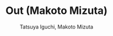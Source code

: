 --- 
slug: "out-makoto-mizuta"
title: "Out (Makoto Mizuta)"
publishdate: "2018-12-12"
src: "https://365manga.net/manga/out-makoto-mizuta"
author: "Tatsuya Iguchi, Makoto Mizuta"
image: "https://data.365manga.net/images/thumbnails/32801-out-makoto-mizuta.jpg"
tags: ["Action","Adult","Adventure","Ecchi","Seinen","Slice of life"]
chapters: ["Vol.9 Chapter 80 ","Vol.9 Chapter 79 ","Vol.9 Chapter 78 ","Vol.9 Chapter 77 ","Vol.9 Chapter 76 ","Vol.9 Chapter 75 ","Vol.9 Chapter 74 ","Vol.8 Chapter 73 ","Vol.8 Chapter 72 ","Vol.8 Chapter 71 ","Vol.8 Chapter 70 ","Vol.8 Chapter 69 ","Vol.8 Chapter 68 ","Vol.8 Chapter 67 ","Vol.8 Chapter 66 ","Vol.8 Chapter 65 ","Vol.7 Chapter 64 ","Vol.7 Chapter 63 ","Vol.7 Chapter 62 ","Vol.7 Chapter 61 ","Vol.7 Chapter 60 ","Vol.7 Chapter 59 ","Chapter 58 ","Chapter 57 ","Chapter 56 ","Chapter 55 ","Chapter 54 ","Chapter 53 ","Chapter 52 ","Chapter 51 ","Chapter 50 ","Chapter 49 ","Chapter 48 ","Chapter 47 ","Chapter 46 ","Chapter 45 ","Chapter 44 ","Chapter 43 ","Chapter 42 ","Chapter 41 ","Chapter 40 ","Chapter 39 ","Chapter 38 ","Chapter 37 ","Chapter 36 ","Chapter 35 ","Chapter 34 ","Chapter 33 ","Chapter 32 ","Chapter 31 ","Chapter 30 ","Chapter 29 ","Chapter 28 ","Chapter 27 ","Chapter 26 ","Chapter 25 ","Chapter 24 ","Chapter 23 ","Chapter 22 ","Chapter 21 ","Chapter 20 ","Chapter 19 ","Chapter 18 ","Chapter 17 ","Chapter 16 ","Chapter 15 ","Chapter 14 ","Chapter 13 ","Chapter 12 ","Chapter 11 ","Chapter 10 ","Chapter 9 ","Chapter 8 ","Chapter 7 ","Chapter 6 ","Chapter 5 ","Chapter 4 ","Chapter 3 ","Chapter 2 ","Chapter 1"]
chapterlinks: ["https://365manga.net/out-makoto-mizuta/chapter-80.html","https://365manga.net/out-makoto-mizuta/chapter-79.html","https://365manga.net/out-makoto-mizuta/chapter-78.html","https://365manga.net/out-makoto-mizuta/chapter-77.html","https://365manga.net/out-makoto-mizuta/chapter-76.html","https://365manga.net/out-makoto-mizuta/chapter-75.html","https://365manga.net/out-makoto-mizuta/chapter-74.html","https://365manga.net/out-makoto-mizuta/chapter-73.html","https://365manga.net/out-makoto-mizuta/chapter-72.html","https://365manga.net/out-makoto-mizuta/chapter-71.html","https://365manga.net/out-makoto-mizuta/chapter-70.html","https://365manga.net/out-makoto-mizuta/chapter-69.html","https://365manga.net/out-makoto-mizuta/chapter-68.html","https://365manga.net/out-makoto-mizuta/chapter-67.html","https://365manga.net/out-makoto-mizuta/chapter-66.html","https://365manga.net/out-makoto-mizuta/chapter-65.html","https://365manga.net/out-makoto-mizuta/chapter-64.html","https://365manga.net/out-makoto-mizuta/chapter-63.html","https://365manga.net/out-makoto-mizuta/chapter-62.html","https://365manga.net/out-makoto-mizuta/chapter-61.html","https://365manga.net/out-makoto-mizuta/chapter-60.html","https://365manga.net/out-makoto-mizuta/chapter-59.html","https://365manga.net/out-makoto-mizuta/chapter-58.html","https://365manga.net/out-makoto-mizuta/chapter-57.html","https://365manga.net/out-makoto-mizuta/chapter-56.html","https://365manga.net/out-makoto-mizuta/chapter-55.html","https://365manga.net/out-makoto-mizuta/chapter-54.html","https://365manga.net/out-makoto-mizuta/chapter-53.html","https://365manga.net/out-makoto-mizuta/chapter-52.html","https://365manga.net/out-makoto-mizuta/chapter-51.html","https://365manga.net/out-makoto-mizuta/chapter-50.html","https://365manga.net/out-makoto-mizuta/chapter-49.html","https://365manga.net/out-makoto-mizuta/chapter-48.html","https://365manga.net/out-makoto-mizuta/chapter-47.html","https://365manga.net/out-makoto-mizuta/chapter-46.html","https://365manga.net/out-makoto-mizuta/chapter-45.html","https://365manga.net/out-makoto-mizuta/chapter-44.html","https://365manga.net/out-makoto-mizuta/chapter-43.html","https://365manga.net/out-makoto-mizuta/chapter-42.html","https://365manga.net/out-makoto-mizuta/chapter-41.html","https://365manga.net/out-makoto-mizuta/chapter-40.html","https://365manga.net/out-makoto-mizuta/chapter-39.html","https://365manga.net/out-makoto-mizuta/chapter-38.html","https://365manga.net/out-makoto-mizuta/chapter-37.html","https://365manga.net/out-makoto-mizuta/chapter-36.html","https://365manga.net/out-makoto-mizuta/chapter-35.html","https://365manga.net/out-makoto-mizuta/chapter-34.html","https://365manga.net/out-makoto-mizuta/chapter-33.html","https://365manga.net/out-makoto-mizuta/chapter-32.html","https://365manga.net/out-makoto-mizuta/chapter-31.html","https://365manga.net/out-makoto-mizuta/chapter-30.html","https://365manga.net/out-makoto-mizuta/chapter-29.html","https://365manga.net/out-makoto-mizuta/chapter-28.html","https://365manga.net/out-makoto-mizuta/chapter-27.html","https://365manga.net/out-makoto-mizuta/chapter-26.html","https://365manga.net/out-makoto-mizuta/chapter-25.html","https://365manga.net/out-makoto-mizuta/chapter-24.html","https://365manga.net/out-makoto-mizuta/chapter-23.html","https://365manga.net/out-makoto-mizuta/chapter-22.html","https://365manga.net/out-makoto-mizuta/chapter-21.html","https://365manga.net/out-makoto-mizuta/chapter-20.html","https://365manga.net/out-makoto-mizuta/chapter-19.html","https://365manga.net/out-makoto-mizuta/chapter-18.html","https://365manga.net/out-makoto-mizuta/chapter-17.html","https://365manga.net/out-makoto-mizuta/chapter-16.html","https://365manga.net/out-makoto-mizuta/chapter-15.html","https://365manga.net/out-makoto-mizuta/chapter-14.html","https://365manga.net/out-makoto-mizuta/chapter-13.html","https://365manga.net/out-makoto-mizuta/chapter-12.html","https://365manga.net/out-makoto-mizuta/chapter-11.html","https://365manga.net/out-makoto-mizuta/chapter-10.html","https://365manga.net/out-makoto-mizuta/chapter-9.html","https://365manga.net/out-makoto-mizuta/chapter-8.html","https://365manga.net/out-makoto-mizuta/chapter-7.html","https://365manga.net/out-makoto-mizuta/chapter-6.html","https://365manga.net/out-makoto-mizuta/chapter-5.html","https://365manga.net/out-makoto-mizuta/chapter-4.html","https://365manga.net/out-makoto-mizuta/chapter-3.html","https://365manga.net/out-makoto-mizuta/chapter-2.html","https://365manga.net/out-makoto-mizuta/chapter-1.html"]
description: "17-year-old Iguchi Tatsuya has just been released from juvenile detention and is on probation. He's been relocated to a new area, away from the bad influence of his old friends, and is under the care of his aunt. He is determined not to be sent back to lockup, and he works hard in his aunt's restaurant. However, he still has the same personality, the same tendency to violence, and still falls in with the same sort of people. It's going to be difficult for him to stay out of trouble"
---